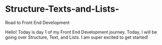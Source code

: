 # Structure-Texts-and-Lists-
Road to Front End Development 

Hello! Today is day 1 of my Front End Development journey. Today, I will be going over Structure, Text, and Lists. I am super excited to get started! 



